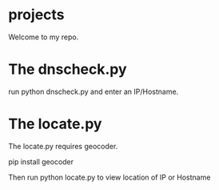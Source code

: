 # projects
Welcome to my repo. 

# The dnscheck.py

run python dnscheck.py and enter an IP/Hostname.

# The locate.py

The locate.py requires geocoder.

pip install geocoder

Then run python locate.py to view location of IP or Hostname
